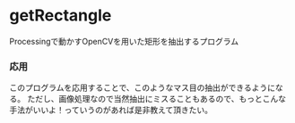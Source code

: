 # getRectangle
Processingで動かすOpenCVを用いた矩形を抽出するプログラム

### 応用
このプログラムを応用することで、このようなマス目の抽出ができるようになる。
ただし、画像処理なので当然抽出にミスることもあるので、もっとこんな手法がいいよ！っていうのがあれば是非教えて頂きたい。

